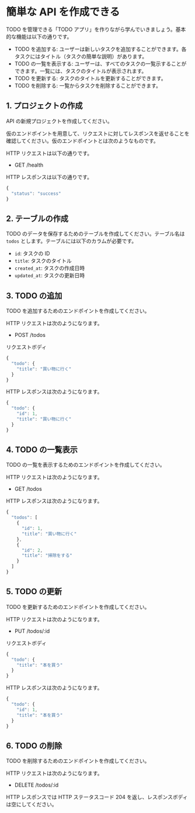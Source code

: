 # 簡単な API を作成できる

TODO を管理できる「TODO アプリ」を作りながら学んでいきましょう。基本的な機能は以下の通りです。

- TODO を追加する: ユーザーは新しいタスクを追加することができます。各タスクにはタイトル（タスクの簡単な説明）があります。
- TODO の一覧を表示する: ユーザーは、すべてのタスクの一覧示することができます。一覧には、タスクのタイトルが表示されます。
- TODO を更新する: タスクのタイトルを更新することができます。
- TODO を削除する: 一覧からタスクを削除することができます。

## 1. プロジェクトの作成

API の新規プロジェクトを作成してください。

仮のエンドポイントを用意して、リクエストに対してレスポンスを返せることを確認してください。仮のエンドポイントとは次のようなものです。

HTTP リクエストは以下の通りです。

- GET /health

HTTP レスポンスは以下の通りです。

```js
{
  "status": "success"
}
```

## 2. テーブルの作成

TODO のデータを保存するためのテーブルを作成してください。テーブル名は `todos` とします。テーブルには以下のカラムが必要です。

- `id`: タスクの ID
- `title`: タスクのタイトル
- `created_at`: タスクの作成日時
- `updated_at`: タスクの更新日時

## 3. TODO の追加

TODO を追加するためのエンドポイントを作成してください。

HTTP リクエストは次のようになります。

- POST /todos

リクエストボディ

```js
{
  "todo": {
    "title": "買い物に行く"
  }
}
```

HTTP レスポンスは次のようになります。

```js
{
  "todo": {
    "id": 1,
    "title": "買い物に行く"
  }
}
```

## 4. TODO の一覧表示

TODO の一覧を表示するためのエンドポイントを作成してください。

HTTP リクエストは次のようになります。

- GET /todos

HTTP レスポンスは次のようになります。

```js
{
  "todos": [
    {
      "id": 1,
      "title": "買い物に行く"
    },
    {
      "id": 2,
      "title": "掃除をする"
    }
  ]
}
```

## 5. TODO の更新

TODO を更新するためのエンドポイントを作成してください。

HTTP リクエストは次のようになります。

- PUT /todos/:id

リクエストボディ

```js
{
  "todo": {
    "title": "本を買う"
  }
}
```

HTTP レスポンスは次のようになります。

```js
{
  "todo": {
    "id": 1,
    "title": "本を買う"
  }
}
```

## 6. TODO の削除

TODO を削除するためのエンドポイントを作成してください。

HTTP リクエストは次のようになります。

- DELETE /todos/:id

HTTP レスポンスでは HTTP ステータスコード 204 を返し、レスポンスボディは空にしてください。
